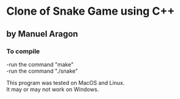# Clone of Snake Game using C++
## by Manuel Aragon

### To compile
-run the command "make"  
-run the command "./snake"

This program was tested on MacOS and Linux.  
It may or may not work on Windows.